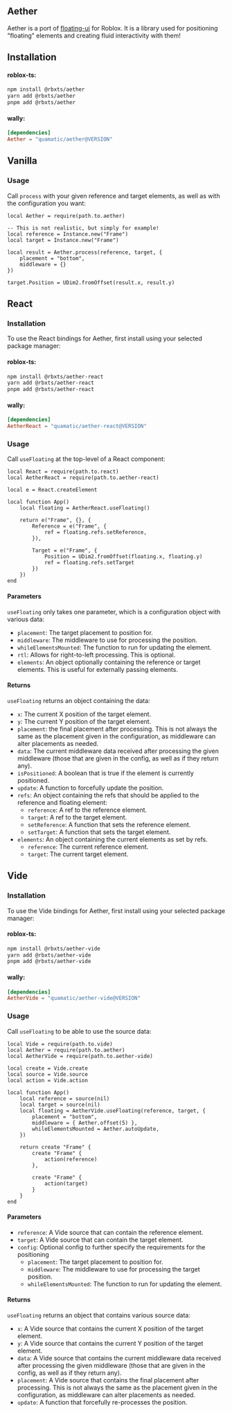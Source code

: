 ## Aether

Aether is a port of [floating-ui](https://floating-ui.com/) for Roblox. It is a library used for positioning "floating" elements and creating fluid interactivity with them!

## Installation

#### roblox-ts:

```sh
npm install @rbxts/aether
yarn add @rbxts/aether
pnpm add @rbxts/aether
```

#### wally:

```toml
[dependencies]
Aether = "quamatic/aether@VERSION"
```

## Vanilla

### Usage

Call `process` with your given reference and target elements, as well as with the configuration you want:

```luau
local Aether = require(path.to.aether)

-- This is not realistic, but simply for example!
local reference = Instance.new("Frame")
local target = Instance.new("Frame")

local result = Aether.process(reference, target, {
    placement = "bottom",
    middleware = {}
})

target.Position = UDim2.fromOffset(result.x, result.y)
```

## React

### Installation

To use the React bindings for Aether, first install using your selected package manager:

#### roblox-ts:

```sh
npm install @rbxts/aether-react
yarn add @rbxts/aether-react
pnpm add @rbxts/aether-react
```

#### wally:

```toml
[dependencies]
AetherReact = "quamatic/aether-react@VERSION"
```

### Usage

Call `useFloating` at the top-level of a React component:

```luau
local React = require(path.to.react)
local AetherReact = require(path.to.aether-react)

local e = React.createElement

local function App()
    local floating = AetherReact.useFloating()

    return e("Frame", {}, {
        Reference = e("Frame", {
            ref = floating.refs.setReference,
        }),

        Target = e("Frame", {
            Position = UDim2.fromOffset(floating.x, floating.y)
            ref = floating.refs.setTarget
        })
    })
end
```

#### Parameters

`useFloating` only takes one parameter, which is a configuration object with various data:

-   `placement`: The target placement to position for.
-   `middleware`: The middleware to use for processing the position.
-   `whileElementsMounted`: The function to run for updating the element.
-   `rtl`: Allows for right-to-left processing. This is optional.
-   `elements`: An object optionally containing the reference or target elements. This is useful for externally passing elements.

#### Returns

`useFloating` returns an object containing the data:

-   `x`: The current X position of the target element.
-   `y`: The current Y position of the target element.
-   `placement`: the final placement after processing. This is not always the same as the placement given in the configuration, as middleware can alter placements as needed.
-   `data`: The current middleware data received after processing the given middleware (those that are given in the config, as well as if they return any).
-   `isPositioned`: A boolean that is true if the element is currently positioned.
-   `update`: A function to forcefully update the position.
-   `refs`: An object containing the refs that should be applied to the reference and floating element:
    -   `reference`: A ref to the reference element.
    -   `target`: A ref to the target element.
    -   `setReference`: A function that sets the reference element.
    -   `setTarget`: A function that sets the target element.
-   `elements`: An object containing the current elements as set by refs.
    -   `reference`: The current reference element.
    -   `target`: The current target element.

## Vide

### Installation

To use the Vide bindings for Aether, first install using your selected package manager:

#### roblox-ts:

```sh
npm install @rbxts/aether-vide
yarn add @rbxts/aether-vide
pnpm add @rbxts/aether-vide
```

#### wally:

```toml
[dependencies]
AetherVide = "quamatic/aether-vide@VERSION"
```

### Usage

Call `useFloating` to be able to use the source data:

```luau
local Vide = require(path.to.vide)
local Aether = require(path.to.aether)
local AetherVide = require(path.to.aether-vide)

local create = Vide.create
local source = Vide.source
local action = Vide.action

local function App()
    local reference = source(nil)
    local target = source(nil)
    local floating = AetherVide.useFloating(reference, target, {
        placement = "bottom",
        middleware = { Aether.offset(5) },
        whileElementsMounted = Aether.autoUpdate,
    })

    return create "Frame" {
        create "Frame" {
            action(reference)
        },

        create "Frame" {
            action(target)
        }
    }
end
```

#### Parameters

-   `reference`: A Vide source that can contain the reference element.
-   `target`: A Vide source that can contain the target element.
-   `config`: Optional config to further specify the requirements for the positioning
    -   `placement`: The target placement to position for.
    -   `middleware`: The middleware to use for processing the target position.
    -   `whileElementsMounted`: The function to run for updating the element.

#### Returns

`useFloating` returns an object that contains various source data:

-   `x`: A Vide source that contains the current X position of the target element.
-   `y`: A Vide source that contains the current Y position of the target element.
-   `data`: A Vide source that contains the current middleware data received after processing the given middleware (those that are given in the config, as well as if they return any).
-   `placement`: A Vide source that contains the final placement after processing. This is not always the same as the placement given in the configuration, as middleware can alter placements as needed.
-   `update`: A function that forcefully re-processes the position.
